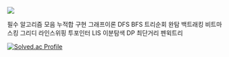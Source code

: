 <a href="https://velog.io/@sungw00ng/posts" target="_blank"><img src="https://img.shields.io/badge/Velog-20C997?style=flat-square&logo=Velog&logoColor=FFFFFF"/></a>

필수 알고리즘 모음
누적합 구현 그래프이론 DFS BFS 트리순회 완탐 백트래킹 비트마스킹 그리디 라인스위핑 투포인터
LIS 이분탐색 DP 최단거리 펜윅트리


[![Solved.ac Profile](http://mazassumnida.wtf/api/v2/generate_badge?boj=showwoonggical)](https://solved.ac/showwoonggical/)
